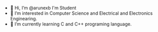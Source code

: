 - 👋 Hi, I’m @arunexb I'm Student
- 👀 I’m interested in Computer Science and Electrical and Electronics Enginearing.
- 🌱 I’m currently learning C and C++ programing language.

